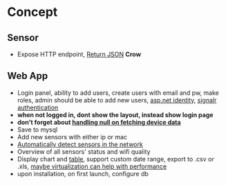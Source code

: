 ﻿# Concept

## Sensor
<!-- * Connect to Wifi and get DHCP address, **IF** wifi not found, start an AP, make it possible to configure network and set DHCP, **tbd** -->
<!-- * Every once upon a time send measurements, make it possible to change the interval, **TCP connection**  -->
* Expose HTTP endpoint, [Return JSON](https://crowcpp.org/master/guides/json/) **Crow** 

## Web App
* Login panel, ability to add users, create users with email and pw, make roles, admin should be able to add new users, [asp.net identity](https://learn.microsoft.com/en-us/aspnet/core/blazor/security/?view=aspnetcore-8.0), [signalr authentication](https://learn.microsoft.com/en-us/aspnet/core/signalr/authn-and-authz?view=aspnetcore-8.0)
* **when not logged in, dont show the layout, instead show login page**
* **don't forget about [handling null on fetching device data](https://learn.microsoft.com/en-us/aspnet/core/blazor/components/lifecycle?view=aspnetcore-8.0#handle-incomplete-async-actions-at-render)**
* Save to mysql
* Add new sensors with either ip or mac
* [Automatically detect sensors in the network](https://stackoverflow.com/questions/48510345/how-to-broadcast-http-request)
* Overview of all sensors' status and wifi quality 
* Display chart and [table](https://learn.microsoft.com/en-us/aspnet/core/blazor/components/quickgrid?view=aspnetcore-8.0), support custom date range, export to .csv or .xls, [maybe virtualization can help with performance](https://learn.microsoft.com/en-us/aspnet/core/blazor/components/virtualization?view=aspnetcore-8.0)
* upon installation, on first launch, configure db